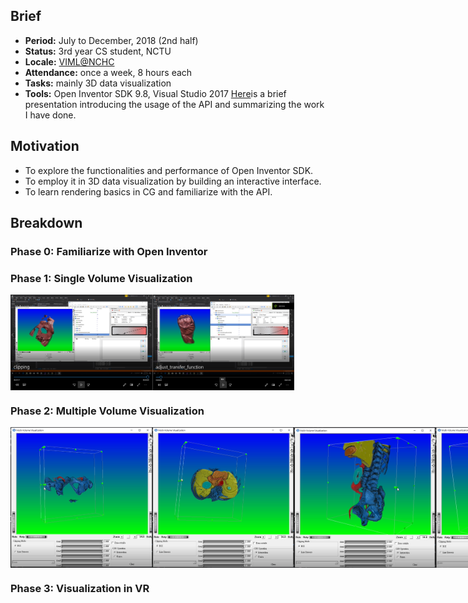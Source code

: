 ## Brief
- **Period:** July to December, 2018 (2nd half)
- **Status:** 3rd year CS student, NCTU
- **Locale:** [VIML@NCHC](http://viml.nchc.org.tw/home/)
- **Attendance:** once a week, 8 hours each
- **Tasks:** mainly 3D data visualization
- **Tools:** Open Inventor SDK 9.8, Visual Studio 2017
[Here](https://drive.google.com/open?id=1oIqtGDZVdxteLaew-9zQLW-10UpUObEf)is a brief presentation introducing the usage of the API and summarizing the work I have done.
## Motivation
- To explore the functionalities and performance of Open Inventor SDK.
- To employ it in 3D data visualization by building an interactive interface.
- To learn rendering basics in CG and familiarize with the API.
## Breakdown
### Phase 0: Familiarize with Open Inventor
### Phase 1: Single Volume Visualization
<div style="display: flex;">
  <img src="single_volume/cp.png" style="margin:10 auto;" width="45%" />
  <img src="single_volume/tf.png" style="margin:10 auto;" width="45%" />
</div>

### Phase 2: Multiple Volume Visualization
<div style="display: flex;">
  <img src="multiple_volume/mv1.PNG" style="margin:10 auto;" width="45%" />
  <img src="multiple_volume/mv2.PNG" style="margin:10 auto;" width="45%" />
  <img src="multiple_volume/mv4.PNG" style="margin:10 auto;" width="45%" />
  <img src="multiple_volume/mv5.PNG" style="margin:10 auto;" width="45%" />
</div>

### Phase 3: Visualization in VR
